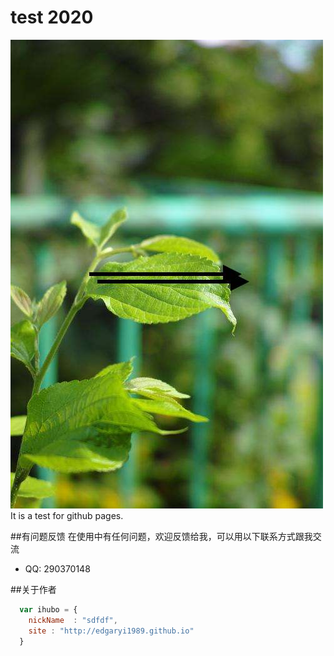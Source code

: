 <h1>test 2020</h1>
<img src="images/timg.jpeg" ></img>
It is a test for github pages.




##有问题反馈
在使用中有任何问题，欢迎反馈给我，可以用以下联系方式跟我交流

* QQ: 290370148


##关于作者

```javascript
  var ihubo = {
    nickName  : "sdfdf",
    site : "http://edgaryi1989.github.io"
  }
```



